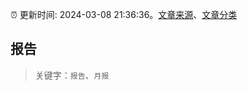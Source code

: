 :alarm_clock: 更新时间: 2024-03-08 21:36:36。[文章来源](/README.md)、[文章分类](/TAGS.md)

## 报告


> 关键字：`报告`、`月报`



